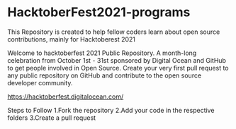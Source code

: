 # HacktoberFest2021-programs
This Repository is created to help fellow coders learn about open source contributions, mainly for Hacktoberest 2021

Welcome to hacktoberfest 2021 Public Repository.
A month-long celebration from October 1st - 31st sponsored by Digital Ocean and GitHub to get people involved in Open Source. Create your very first pull request to any public repository on GitHub and contribute to the open source developer community.

https://hacktoberfest.digitalocean.com/

Steps to Follow
1.Fork the repository
2.Add your code in the respective folders
3.Create a pull request
